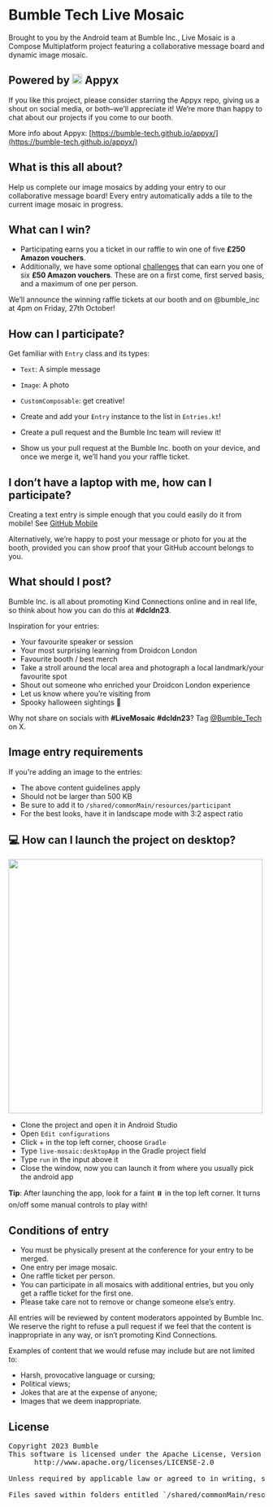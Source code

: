 # Bumble Tech Live Mosaic

Brought to you by the Android team at Bumble Inc., Live Mosaic is a Compose Multiplatform project featuring a collaborative message board and dynamic image mosaic.


## Powered by <img src="https://user-images.githubusercontent.com/238198/177164121-3aa4d19d-7714-4f2e-af12-7d3335b43f9c.png" width="20" /> Appyx

If you like this project, please consider starring the Appyx repo, giving us a shout on social media, or both–we’ll appreciate it! We’re more than happy to chat about our projects if you come to our booth.

More info about Appyx: [https://bumble-tech.github.io/appyx/](https://bumble-tech.github.io/appyx/)


## What is this all about?

Help us complete our image mosaics by adding your entry to our collaborative message board!
Every entry automatically adds a tile to the current image mosaic in progress.


## What can I win?

- Participating earns you a ticket in our raffle to win one of five **£250 Amazon vouchers**.
- Additionally, we have some optional [challenges](./CHALLENGES.md)  that can earn you one of six **£50 Amazon vouchers**. These are on a first come, first served basis, and a maximum of one per person.

We’ll announce the winning raffle tickets at our booth and on @bumble_inc at 4pm on Friday, 27th October!


## How can I participate?

Get familiar with `Entry` class and its types:

- `Text`: A simple message
- `Image`: A photo
- `CustomComposable`: get creative!

- Create and add your `Entry` instance to the list in `Entries.kt`!
- Create a pull request and the Bumble Inc team will review it!
- Show us your pull request at the Bumble Inc. booth on your device, and once we merge it, we’ll hand you your raffle ticket.


## I don’t have a laptop with me, how can I participate?

Creating a text entry is simple enough that you could easily do it from mobile! See [GitHub Mobile](https://github.com/mobile)

Alternatively, we’re happy to post your message or photo for you at the booth, provided you can show proof that your GitHub account belongs to you.


## What should I post?

Bumble Inc. is all about promoting Kind Connections online and in real life, so think about how you can do this at **#dcldn23**.

Inspiration for your entries:

- Your favourite speaker or session
- Your most surprising learning from Droidcon London
- Favourite booth / best merch
- Take a stroll around the local area and photograph a local landmark/your favourite spot
- Shout out someone who enriched your Droidcon London experience
- Let us know where you’re visiting from
- Spooky halloween sightings 👻

Why not share on socials with **#LiveMosaic** **#dcldn23**? Tag [@Bumble_Tech](https://twitter.com/Bumble_Tech) on X.


## Image entry requirements

If you're adding an image to the entries:

- The above content guidelines apply
- Should not be larger than 500 KB
- Be sure to add it to `/shared/commonMain/resources/participant`
- For the best looks, have it in landscape mode with 3:2 aspect ratio


## :computer: How can I launch the project on desktop?

<img width="500" src="https://github.com/bumble-tech/live-mosaic/assets/238198/52118435-c11e-4f75-8641-775a287b05c6">

- Clone the project and open it in Android Studio
- Open `Edit configurations`
- Click + in the top left corner, choose `Gradle`
- Type `live-mosaic:desktopApp` in the Gradle project field
- Type `run` in the input above it
- Close the window, now you can launch it from where you usually pick the android app

**Tip**: After launching the app, look for a faint :pause_button: in the top left corner. It turns on/off some manual controls to play with! 


## Conditions of entry

- You must be physically present at the conference for your entry to be merged.
- One entry per image mosaic.
- One raffle ticket per person.
- You can participate in all mosaics with additional entries, but you only get a raffle ticket for the first one.
- Please take care not to remove or change someone else’s entry.

All entries will be reviewed by content moderators appointed by Bumble Inc. We reserve the right to refuse a pull request if we feel that the content is inappropriate in any way, or isn’t promoting Kind Connections.

Examples of content that we would refuse may include but are not limited to:

- Harsh, provocative language or cursing;
- Political views;
- Jokes that are at the expense of anyone;
- Images that we deem inappropriate.


## License

<pre>
Copyright 2023 Bumble
This software is licensed under the Apache License, Version 2.0 (the "License"); you may not use this software except in compliance with the License. You may obtain a copy of the License at
      http://www.apache.org/licenses/LICENSE-2.0

Unless required by applicable law or agreed to in writing, software distributed under the License is distributed on an "AS IS" BASIS, WITHOUT WARRANTIES OR CONDITIONS OF ANY KIND, either express or implied. See the License for the specific language governing permissions and limitations under the License.

Files saved within folders entitled `/shared/commonMain/resources/bumble` are not subject to the Apache License, Version 2.0 and permission is not granted for the use of any files within these folders.
</pre>

